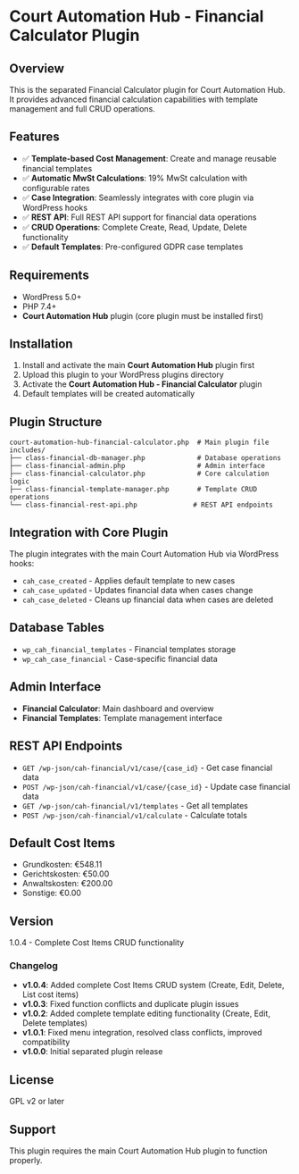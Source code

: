 # Court Automation Hub - Financial Calculator Plugin

## Overview
This is the separated Financial Calculator plugin for Court Automation Hub. It provides advanced financial calculation capabilities with template management and full CRUD operations.

## Features
- ✅ **Template-based Cost Management**: Create and manage reusable financial templates
- ✅ **Automatic MwSt Calculations**: 19% MwSt calculation with configurable rates
- ✅ **Case Integration**: Seamlessly integrates with core plugin via WordPress hooks
- ✅ **REST API**: Full REST API support for financial data operations
- ✅ **CRUD Operations**: Complete Create, Read, Update, Delete functionality
- ✅ **Default Templates**: Pre-configured GDPR case templates

## Requirements
- WordPress 5.0+
- PHP 7.4+
- **Court Automation Hub** plugin (core plugin must be installed first)

## Installation
1. Install and activate the main **Court Automation Hub** plugin first
2. Upload this plugin to your WordPress plugins directory
3. Activate the **Court Automation Hub - Financial Calculator** plugin
4. Default templates will be created automatically

## Plugin Structure
```
court-automation-hub-financial-calculator.php  # Main plugin file
includes/
├── class-financial-db-manager.php             # Database operations
├── class-financial-admin.php                  # Admin interface
├── class-financial-calculator.php             # Core calculation logic
├── class-financial-template-manager.php       # Template CRUD operations
└── class-financial-rest-api.php              # REST API endpoints
```

## Integration with Core Plugin
The plugin integrates with the main Court Automation Hub via WordPress hooks:
- `cah_case_created` - Applies default template to new cases
- `cah_case_updated` - Updates financial data when cases change
- `cah_case_deleted` - Cleans up financial data when cases are deleted

## Database Tables
- `wp_cah_financial_templates` - Financial templates storage
- `wp_cah_case_financial` - Case-specific financial data

## Admin Interface
- **Financial Calculator**: Main dashboard and overview
- **Financial Templates**: Template management interface

## REST API Endpoints
- `GET /wp-json/cah-financial/v1/case/{case_id}` - Get case financial data
- `POST /wp-json/cah-financial/v1/case/{case_id}` - Update case financial data
- `GET /wp-json/cah-financial/v1/templates` - Get all templates
- `POST /wp-json/cah-financial/v1/calculate` - Calculate totals

## Default Cost Items
- Grundkosten: €548.11
- Gerichtskosten: €50.00
- Anwaltskosten: €200.00
- Sonstige: €0.00

## Version
1.0.4 - Complete Cost Items CRUD functionality

### Changelog
- **v1.0.4**: Added complete Cost Items CRUD system (Create, Edit, Delete, List cost items)
- **v1.0.3**: Fixed function conflicts and duplicate plugin issues
- **v1.0.2**: Added complete template editing functionality (Create, Edit, Delete templates)
- **v1.0.1**: Fixed menu integration, resolved class conflicts, improved compatibility
- **v1.0.0**: Initial separated plugin release

## License
GPL v2 or later

## Support
This plugin requires the main Court Automation Hub plugin to function properly.